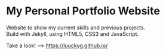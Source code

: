 #  My Personal Portfolio Website

Website to show my current skills and previous projects. </br>
Build with Jekyll, using HTML5, CSS3 and JavaScript.

Take a look! --> https://luuckyg.github.io/
